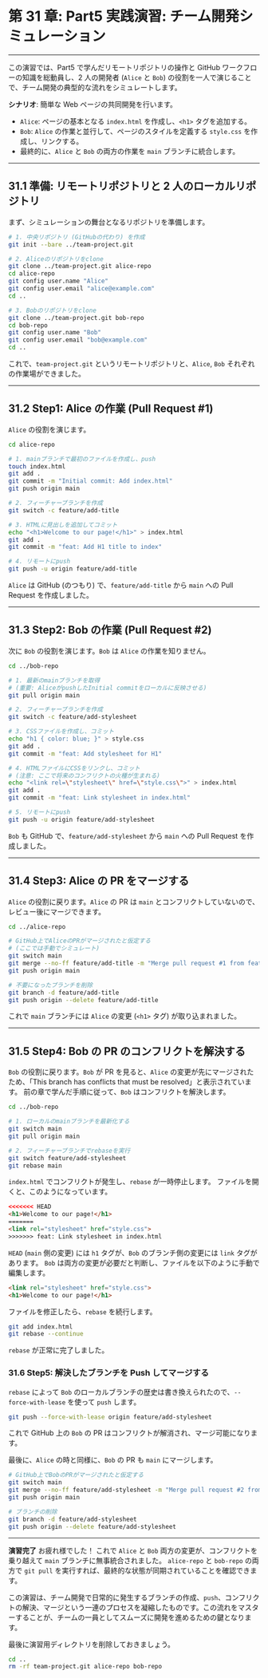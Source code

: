 # 第 31 章: Part5 実践演習: チーム開発シミュレーション

---

この演習では、Part5 で学んだリモートリポジトリの操作と GitHub ワークフローの知識を総動員し、2 人の開発者 (`Alice` と `Bob`) の役割を一人で演じることで、チーム開発の典型的な流れをシミュレートします。

**シナリオ**:
簡単な Web ページの共同開発を行います。
- `Alice`: ページの基本となる `index.html` を作成し、`<h1>` タグを追加する。
- `Bob`: `Alice` の作業と並行して、ページのスタイルを定義する `style.css` を作成し、リンクする。
- 最終的に、`Alice` と `Bob` の両方の作業を `main` ブランチに統合します。

---
## 31.1 準備: リモートリポジトリと 2 人のローカルリポジトリ

まず、シミュレーションの舞台となるリポジトリを準備します。

```bash
# 1. 中央リポジトリ (GitHubの代わり) を作成
git init --bare ../team-project.git

# 2. Aliceのリポジトリをclone
git clone ../team-project.git alice-repo
cd alice-repo
git config user.name "Alice"
git config user.email "alice@example.com"
cd ..

# 3. Bobのリポジトリをclone
git clone ../team-project.git bob-repo
cd bob-repo
git config user.name "Bob"
git config user.email "bob@example.com"
cd ..
```
これで、`team-project.git` というリモートリポジトリと、`Alice`, `Bob` それぞれの作業場ができました。

---
## 31.2 Step1: Alice の作業 (Pull Request #1)

`Alice` の役割を演じます。

```bash
cd alice-repo

# 1. mainブランチで最初のファイルを作成し、push
touch index.html
git add .
git commit -m "Initial commit: Add index.html"
git push origin main

# 2. フィーチャーブランチを作成
git switch -c feature/add-title

# 3. HTMLに見出しを追加してコミット
echo "<h1>Welcome to our page!</h1>" > index.html
git add .
git commit -m "feat: Add H1 title to index"

# 4. リモートにpush
git push -u origin feature/add-title
```
`Alice` は GitHub (のつもり) で、`feature/add-title` から `main` への Pull Request を作成しました。

---
## 31.3 Step2: Bob の作業 (Pull Request #2)

次に `Bob` の役割を演じます。`Bob` は `Alice` の作業を知りません。

```bash
cd ../bob-repo

# 1. 最新のmainブランチを取得
# (重要: AliceがpushしたInitial commitをローカルに反映させる)
git pull origin main

# 2. フィーチャーブランチを作成
git switch -c feature/add-stylesheet

# 3. CSSファイルを作成し、コミット
echo "h1 { color: blue; }" > style.css
git add .
git commit -m "feat: Add stylesheet for H1"

# 4. HTMLファイルにCSSをリンクし、コミット
# (注意: ここで将来のコンフリクトの火種が生まれる)
echo "<link rel=\"stylesheet\" href=\"style.css\">" > index.html
git add .
git commit -m "feat: Link stylesheet in index.html"

# 5. リモートにpush
git push -u origin feature/add-stylesheet
```
`Bob` も GitHub で、`feature/add-stylesheet` から `main` への Pull Request を作成しました。

---
## 31.4 Step3: Alice の PR をマージする

`Alice` の役割に戻ります。`Alice` の PR は `main` とコンフリクトしていないので、レビュー後にマージできます。

```bash
cd ../alice-repo

# GitHub上でAliceのPRがマージされたと仮定する
# (ここでは手動でシミュレート)
git switch main
git merge --no-ff feature/add-title -m "Merge pull request #1 from feature/add-title"
git push origin main

# 不要になったブランチを削除
git branch -d feature/add-title
git push origin --delete feature/add-title
```
これで `main` ブランチには `Alice` の変更 (`<h1>` タグ) が取り込まれました。

---
## 31.5 Step4: Bob の PR のコンフリクトを解決する

`Bob` の役割に戻ります。`Bob` が PR を見ると、`Alice` の変更が先にマージされたため、「This branch has conflicts that must be resolved」と表示されています。
前の章で学んだ手順に従って、`Bob` はコンフリクトを解決します。

```bash
cd ../bob-repo

# 1. ローカルのmainブランチを最新化する
git switch main
git pull origin main

# 2. フィーチャーブランチでrebaseを実行
git switch feature/add-stylesheet
git rebase main
```
`index.html` でコンフリクトが発生し、`rebase` が一時停止します。
ファイルを開くと、このようになっています。
```html
<<<<<<< HEAD
<h1>Welcome to our page!</h1>
=======
<link rel="stylesheet" href="style.css">
>>>>>>> feat: Link stylesheet in index.html
```
`HEAD` (`main` 側の変更) には `h1` タグが、`Bob` のブランチ側の変更には `link` タグがあります。
`Bob` は両方の変更が必要だと判断し、ファイルを以下のように手動で編集します。

```html
<link rel="stylesheet" href="style.css">
<h1>Welcome to our page!</h1>
```

ファイルを修正したら、`rebase` を続行します。
```bash
git add index.html
git rebase --continue
```
`rebase` が正常に完了しました。

### 31.6 Step5: 解決したブランチを Push してマージする

`rebase` によって `Bob` のローカルブランチの歴史は書き換えられたので、`--force-with-lease` を使って `push` します。
```bash
git push --force-with-lease origin feature/add-stylesheet
```
これで GitHub 上の `Bob` の PR はコンフリクトが解消され、マージ可能になります。

最後に、`Alice` の時と同様に、`Bob` の PR も `main` にマージします。
```bash
# GitHub上でBobのPRがマージされたと仮定する
git switch main
git merge --no-ff feature/add-stylesheet -m "Merge pull request #2 from feature/add-stylesheet"
git push origin main

# ブランチの削除
git branch -d feature/add-stylesheet
git push origin --delete feature/add-stylesheet
```

---
**演習完了**
お疲れ様でした！ これで `Alice` と `Bob` 両方の変更が、コンフリクトを乗り越えて `main` ブランチに無事統合されました。
`alice-repo` と `bob-repo` の両方で `git pull` を実行すれば、最終的な状態が同期されていることを確認できます。

この演習は、チーム開発で日常的に発生するブランチの作成、`push`、コンフリクトの解決、マージという一連のプロセスを凝縮したものです。この流れをマスターすることが、チームの一員としてスムーズに開発を進めるための鍵となります。

最後に演習用ディレクトリを削除しておきましょう。
```bash
cd ..
rm -rf team-project.git alice-repo bob-repo
```
